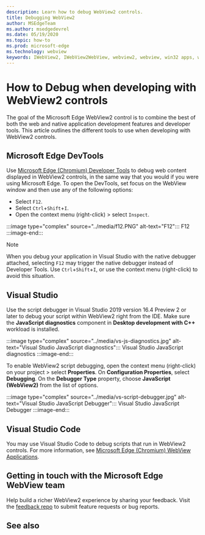 ```yaml
---
description: Learn how to debug WebView2 controls.
title: Debugging WebView2
author: MSEdgeTeam
ms.author: msedgedevrel
ms.date: 05/19/2020
ms.topic: how-to
ms.prod: microsoft-edge
ms.technology: webview
keywords: IWebView2, IWebView2WebView, webview2, webview, win32 apps, win32, edge, ICoreWebView2, ICoreWebView2Host, browser control, edge html
---
```


# How to Debug when developing with WebView2 controls  

The goal of the Microsoft Edge WebView2 control is to combine the best of both the web and native application development features and developer tools. This article outlines the different tools to use when developing with WebView2 controls.

## Microsoft Edge DevTools  


Use [Microsoft Edge (Chromium) Developer Tools](/microsoft-edge/devtools-guide-chromium) to debug web content displayed in WebView2 controls, in the same way that you would if you were using Microsoft Edge.  To open the DevTools, set focus on the WebView window and then use any of the following options:
* Select `F12`.
* Select `Ctrl`+`Shift`+`I`. 
* Open the context menu (right-click) > select `Inspect`.  

:::image type="complex" source="../media/f12.PNG" alt-text="F12":::
   F12
:::image-end:::

> [!NOTE]
> When you debug your application in Visual Studio with the native debugger attached, selecting `F12` may trigger the native debugger instead of Developer Tools.  Use `Ctrl`+`Shift`+`I`, or use the context menu (right-click) to avoid this situation.  

## Visual Studio  

Use the script debugger in Visual Studio 2019 version 16.4 Preview 2 or later to debug your script within WebView2 right from the IDE.  Make sure the **JavaScript diagnostics** component in **Desktop development with C++** workload is installed.  

:::image type="complex" source="../media/vs-js-diagnostics.jpg" alt-text="Visual Studio JavaScript diagnostics":::
   Visual Studio JavaScript diagnostics
:::image-end:::

To enable WebView2 script debugging, open the context menu (right-click) on your project > select **Properties**. On **Configuration Properties**, select **Debugging**. On the **Debugger Type** property, choose **JavaScript (WebView2)** from the list of options. 

:::image type="complex" source="../media/vs-script-debugger.jpg" alt-text="Visual Studio JavaScript Debugger":::
   Visual Studio JavaScript Debugger
:::image-end:::

## Visual Studio Code  

You may use Visual Studio Code to debug scripts that run in WebView2 controls.  For more information, see [Microsoft Edge (Chromium) WebView Applications](https://github.com/microsoft/vscode-edge-debug2/blob/master/README.md#microsoft-edge-chromium-webview-applications).  

## Getting in touch with the Microsoft Edge WebView team  

Help build a richer WebView2 experience by sharing your feedback.  Visit the [feedback repo](https://aka.ms/webviewfeedback) to submit feature requests or bug reports.  

## See also

<!-- links -->  
